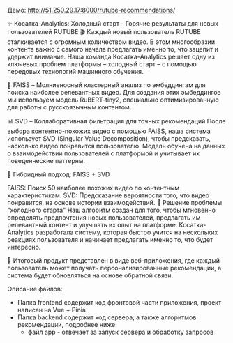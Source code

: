 Демо: http://51.250.29.17:8000/rutube-recommendations/

✨ Косатка-Analytics: Холодный старт - Горячие результаты для новых пользователей RUTUBE 🎬
Каждый новый пользователь RUTUBE сталкивается с огромным количеством видео. В этом многообразии контента важно с самого начала предлагать именно то, что зацепит и удержит внимание. Наша команда Косатка-Analytics решает одну из ключевых проблем платформы – холодный старт – с помощью передовых технологий машинного обучения.

🚀 FAISS – Молниеносный кластерный анализ по эмбеддингам для поиска наиболее релевантных видео.  Для создания этих эмбеддингов мы используем модель RuBERT-tiny2, специально оптимизированную для работы с русскоязычным контентом.

📊 SVD – Коллаборативная фильтрация для точных рекомендаций После выбора контентно-похожих видео с помощью FAISS, наша система использует SVD (Singular Value Decomposition), чтобы предсказать, насколько видео понравится пользователю. Модель обучена на данных о взаимодействии пользователей с платформой и учитывает их поведенческие паттерны.

🤝 Гибридный подход: FAISS + SVD

FAISS: Поиск 50 наиболее похожих видео по контентным характеристикам.
SVD: Предсказание вероятности того, что видео понравится, на основе истории взаимодействий.
🎯 Решение проблемы "холодного старта" Наш алгоритм создан для того, чтобы мгновенно определять предпочтения новых пользователей, предлагать им релевантный контент и улучшать их опыт на платформе. Косатка-Analytics разработала систему, которая быстро учится на нескольких реакциях пользователя и начинает предлагать именно то, что будет интересно.

📱 Итоговый продукт представлен в виде веб-приложения, где каждый пользователь может получать персонализированные рекомендации, а система будет обновляться на основе обратной связи.

Описание файлов:
- Папка frontend содержит код фронтовой части приложения, проект написан на Vue + Pinia
- Папка backend содержит код сервера, а также алгоритмов рекомендации, подробнее ниже:
    - файл app - отвечает за запуск сервера и обработку запросов


